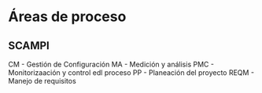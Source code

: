 # Áreas de proceso

## SCAMPI

CM   - Gestión de Configuración 
MA   - Medición y análisis 
PMC  - Monitorizaación y control edl proceso 
PP   - Planeación del proyecto
REQM - Manejo de requisitos 



